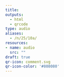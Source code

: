 ```yaml
---
title:
outputs:
  - html
  - qrcode
type: audio
aliases:
  - /n/25/10a/
resources:
- name: audio
  src: ""
draft: true
qr-icon: comment.svg
qr-icon-color: '#808080'
---
```

